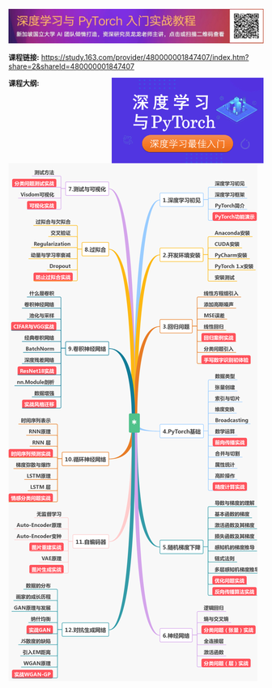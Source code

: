 ![](res/ad_banner.png)

**课程链接:** https://study.163.com/provider/480000001847407/index.htm?share=2&shareId=480000001847407


<img src="res/cover.png" alt="cover" width="300" style="float: right;">
 
**课程大纲:**
![课程介绍](res/outline.png)





